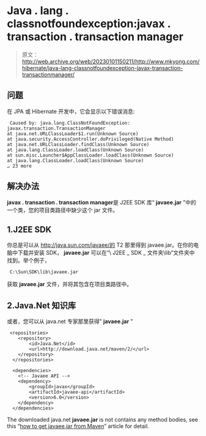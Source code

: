 # Java . lang . classnotfoundexception:javax . transaction . transaction manager

> 原文：<http://web.archive.org/web/20230101150211/http://www.mkyong.com/hibernate/java-lang-classnotfoundexception-javax-transaction-transactionmanager/>

## 问题

在 JPA 或 Hibernate 开发中，它会显示以下错误消息:

```
 Caused by: java.lang.ClassNotFoundException: javax.transaction.TransactionManager
at java.net.URLClassLoader$1.run(Unknown Source)
at java.security.AccessController.doPrivileged(Native Method)
at java.net.URLClassLoader.findClass(Unknown Source)
at java.lang.ClassLoader.loadClass(Unknown Source)
at sun.misc.Launcher$AppClassLoader.loadClass(Unknown Source)
at java.lang.ClassLoader.loadClass(Unknown Source)
… 23 more 
```

## 解决办法

**javax . transaction . transaction manager**是 J2EE SDK 库“ **javaee.jar** ”中的一个类，您的项目类路径中缺少这个 jar 文件。

## 1.J2EE SDK

你总是可以从 http://java.sun.com/javaee/的 T2 那里得到 javaee.jar。在你的电脑中下载并安装 SDK， **javaee.jar** 可以在“\ J2EE _ SDK _ 文件夹\lib”文件夹中找到。举个例子，

```
 C:\Sun\SDK\lib\javaee.jar 
```

获取 **javaee.jar** 文件，并将其包含在项目类路径中。

## 2.Java.Net 知识库

或者，您可以从 java.net 专家那里获得" **javaee.jar** "

```
 <repositories>
  	<repository>
  		<id>Java.Net</id>
  		<url>http://download.java.net/maven/2/</url>
  	</repository>
  </repositories>

  <dependencies>
    <!-- Javaee API -->
	<dependency>
    	<groupId>javax</groupId>
    	<artifactId>javaee-api</artifactId>
    	<version>6.0</version>
	</dependency>
  </dependencies> 
```

The downloaded java.net **javaee.jar** is not contains any method bodies, see this “[how to get javaee.jar from Maven](http://web.archive.org/web/20220930231922/http://www.mkyong.com/maven/how-to-download-j2ee-api-javaee-jar-from-maven/)” article for detail.<input type="hidden" id="mkyong-current-postId" value="5875">